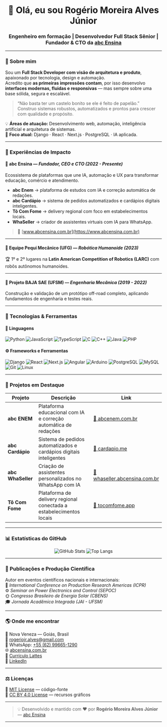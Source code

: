 <h1 align="center">👋 Olá, eu sou <strong>Rogério Moreira Alves Júnior</strong></h1>
<h3 align="center">Engenheiro em formação | Desenvolvedor Full Stack Sênior | Fundador & CTO da <a href="https://www.abcensina.com.br" target="_blank">abc Ensina</a></h3>

---

### 💼 Sobre mim  

Sou um **Full Stack Developer com visão de arquitetura e produto**, apaixonado por tecnologia, design e automação.  
Acredito que **as primeiras impressões contam**, por isso desenvolvo **interfaces modernas, fluidas e responsivas** — mas sempre sobre uma base sólida, segura e escalável.  

> “Não basta ter um castelo bonito se ele é feito de papelão.”  
> Construo sistemas robustos, automatizados e prontos para crescer com qualidade e propósito.

💡 **Áreas de atuação:** Desenvolvimento web, automação, inteligência artificial e arquitetura de sistemas.  
💬 **Foco atual:** Django · React · Next.js · PostgreSQL · IA aplicada.

---

### 🚀 Experiências de Impacto  

#### 🧩 **abc Ensina** — *Fundador, CEO e CTO (2022 - Presente)*  
Ecossistema de plataformas que une IA, automação e UX para transformar educação, comércio e atendimento.  
- **abc Enem** → plataforma de estudos com IA e correção automática de redações.  
- **abc Cardápio** → sistema de pedidos automatizados e cardápios digitais inteligentes.  
- **Tô Com Fome** → delivery regional com foco em estabelecimentos locais.  
- **WhaSeller** → criador de assistentes virtuais com IA para WhatsApp.  
> 🔗 [www.abcensina.com.br](https://www.abcensina.com.br)

---

#### 🤖 **Equipe Pequi Mecânico (UFG)** — *Robótica Humanoide (2023)*  
🏆 1º e 2º lugares na **Latin American Competition of Robotics (LARC)** com robôs autônomos humanoides.

---

#### 🚙 **Projeto BAJA SAE (UFSM)** — *Engenharia Mecânica (2019 - 2022)*  
Construção e validação de um protótipo off-road completo, aplicando fundamentos de engenharia e testes reais.

---

### 🧠 Tecnologias & Ferramentas  

#### 🧩 Linguagens  
![Python](https://img.shields.io/badge/Python-3776AB?style=for-the-badge&logo=python&logoColor=white)
![JavaScript](https://img.shields.io/badge/JavaScript-F7DF1E?style=for-the-badge&logo=javascript&logoColor=black)
![TypeScript](https://img.shields.io/badge/TypeScript-3178C6?style=for-the-badge&logo=typescript&logoColor=white)
![C](https://img.shields.io/badge/C-00599C?style=for-the-badge&logo=c&logoColor=white)
![C++](https://img.shields.io/badge/C++-00599C?style=for-the-badge&logo=cplusplus&logoColor=white)
![Java](https://img.shields.io/badge/Java-ED8B00?style=for-the-badge&logo=java&logoColor=white)
![PHP](https://img.shields.io/badge/PHP-777BB4?style=for-the-badge&logo=php&logoColor=white)

#### ⚙️ Frameworks e Ferramentas  
![Django](https://img.shields.io/badge/Django-092E20?style=for-the-badge&logo=django&logoColor=white)
![React](https://img.shields.io/badge/React-20232A?style=for-the-badge&logo=react&logoColor=61DAFB)
![Next.js](https://img.shields.io/badge/Next.js-000000?style=for-the-badge&logo=nextdotjs&logoColor=white)
![Angular](https://img.shields.io/badge/Angular-DD0031?style=for-the-badge&logo=angular&logoColor=white)
![Arduino](https://img.shields.io/badge/Arduino-00979D?style=for-the-badge&logo=arduino&logoColor=white)
![PostgreSQL](https://img.shields.io/badge/PostgreSQL-316192?style=for-the-badge&logo=postgresql&logoColor=white)
![MySQL](https://img.shields.io/badge/MySQL-005C84?style=for-the-badge&logo=mysql&logoColor=white)
![Git](https://img.shields.io/badge/Git-F05032?style=for-the-badge&logo=git&logoColor=white)
![Linux](https://img.shields.io/badge/Linux-FCC624?style=for-the-badge&logo=linux&logoColor=black)

---

### 🧩 Projetos em Destaque  

| Projeto | Descrição | Link |
|----------|------------|------|
| **abc ENEM** | Plataforma educacional com IA e correção automática de redações | [🔗 abcenem.com.br](https://www.abcenem.com.br) |
| **abc Cardápio** | Sistema de pedidos automatizados e cardápios digitais inteligentes | [🔗 cardapio.me](https://cardapio.me) |
| **abc WhaSeller** | Criação de assistentes personalizados no WhatsApp com IA | [🔗 whaseller.abcensina.com.br](https://whaseller.abcensina.com.br) |
| **Tô Com Fome** | Plataforma de delivery regional conectada a estabelecimentos locais | [🔗 tocomfome.app](https://tocomfome.app) |

---

### 📊 Estatísticas do GitHub  

<div align="center">

![GitHub Stats](https://github-readme-stats.vercel.app/api?username=rgjuni0r&show_icons=true&theme=tokyonight&count_private=true&hide_border=true&include_all_commits=true)
![Top Langs](https://github-readme-stats.vercel.app/api/top-langs/?username=rgjuni0r&layout=compact&theme=tokyonight&hide_border=true)

</div>

---

### 🧪 Publicações e Produção Científica  

Autor em eventos científicos nacionais e internacionais:  
📘 *International Conference on Production Research Americas (ICPR)*  
⚙️ *Seminar on Power Electronics and Control (SEPOC)*  
🌞 *Congresso Brasileiro de Energia Solar (CBENS)*  
🎓 *Jornada Acadêmica Integrada (JAI - UFSM)*  

---

### 🌎 Onde me encontrar  

📍 Nova Veneza — Goiás, Brasil  
📧 [rogeriojr.alves@gmail.com](mailto:rogeriojr.alves@gmail.com)  
💬 WhatsApp: [+55 (62) 99665-1290](https://wa.me/5562996651290)  
🌐 [abcensina.com.br](https://www.abcensina.com.br)  
📄 [Currículo Lattes](http://lattes.cnpq.br/9584593678476487)  
💼 [LinkedIn](https://www.linkedin.com/in/rogerio-moreira-alves-junior/)

---

### ⚖️ Licenças  

📜 [MIT License](./LICENSE) — código-fonte  
📄 [CC BY 4.0 License](./ASSETS-LICENSE) — recursos gráficos  

---

> 💡 Desenvolvido e mantido com ❤️ por **Rogério Moreira Alves Júnior** — [abc Ensina](https://www.abcensina.com.br)

---
